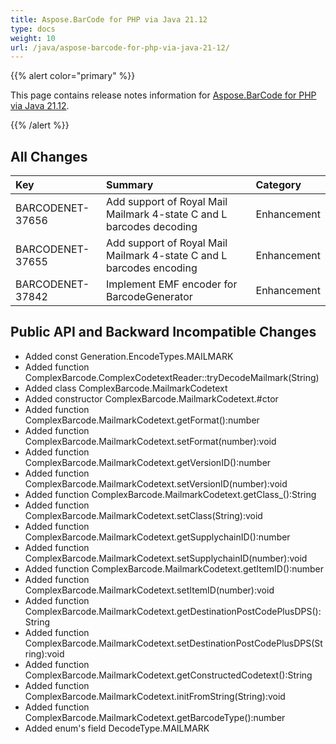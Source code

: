 ```yaml
---
title: Aspose.BarCode for PHP via Java 21.12
type: docs
weight: 10
url: /java/aspose-barcode-for-php-via-java-21-12/
---
```


{{% alert color="primary" %}} 

This page contains release notes information for [Aspose.BarCode for PHP via Java 21.12](https://downloads.aspose.com/barcode/php/new-releases/aspose.barcode-for-php-via-java-21.12/).

{{% /alert %}} 
## **All Changes**

|**Key**|**Summary**|**Category**|
| :- | :- | :- |
|BARCODENET-37656|Add support of Royal Mail Mailmark 4-state C and L barcodes decoding|Enhancement|
|BARCODENET-37655|Add support of Royal Mail Mailmark 4-state C and L barcodes encoding|Enhancement|
|BARCODENET-37842|Implement EMF encoder for BarcodeGenerator|Enhancement|

## **Public API and Backward Incompatible Changes**

- Added const Generation.EncodeTypes.MAILMARK
- Added function ComplexBarcode.ComplexCodetextReader::tryDecodeMailmark(String)
- Added class ComplexBarcode.MailmarkCodetext
- Added constructor ComplexBarcode.MailmarkCodetext.#ctor
- Added function ComplexBarcode.MailmarkCodetext.getFormat():number
- Added function ComplexBarcode.MailmarkCodetext.setFormat(number):void
- Added function ComplexBarcode.MailmarkCodetext.getVersionID():number
- Added function ComplexBarcode.MailmarkCodetext.setVersionID(number):void
- Added function ComplexBarcode.MailmarkCodetext.getClass_():String
- Added function ComplexBarcode.MailmarkCodetext.setClass(String):void
- Added function ComplexBarcode.MailmarkCodetext.getSupplychainID():number
- Added function ComplexBarcode.MailmarkCodetext.setSupplychainID(number):void
- Added function ComplexBarcode.MailmarkCodetext.getItemID():number
- Added function ComplexBarcode.MailmarkCodetext.setItemID(number):void
- Added function ComplexBarcode.MailmarkCodetext.getDestinationPostCodePlusDPS():String
- Added function ComplexBarcode.MailmarkCodetext.setDestinationPostCodePlusDPS(String):void
- Added function ComplexBarcode.MailmarkCodetext.getConstructedCodetext():String
- Added function ComplexBarcode.MailmarkCodetext.initFromString(String):void
- Added function ComplexBarcode.MailmarkCodetext.getBarcodeType():number
- Added enum's field DecodeType.MAILMARK
